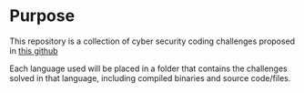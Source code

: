 # Purpose

This repository is a collection of cyber security coding challenges proposed in [this github](https://github.com/kurogai/100-redteam-projects)

Each language used will be placed in a folder that contains the challenges solved in that language, including compiled binaries and source code/files.
